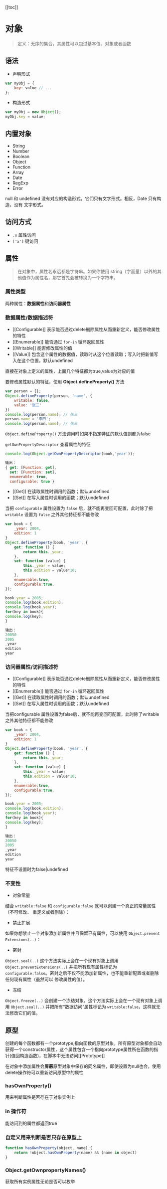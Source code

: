 [[toc]]

# 对象

> 定义：无序的集合，其属性可以包过基本值、对象或者函数

## 语法

- 声明形式

```js
var myObj = { 
    key: value // ...
};
```

- 构造形式

```js
var myObj = new Object(); 
myObj.key = value;
```

## 内置对象

- String
- Number
- Boolean
- Object
- Function
- Array
- Date
- RegExp
- Error
  
null 和 undefined 没有对应的构造形式，它们只有文字形式。相反，Date 只有构造，没有 文字形式。

## 访问方式

- `.x` 属性访问
- `['x']` 键访问

## 属性

> 在对象中，属性名永远都是字符串。如果你使用 string（字面量）以外的其他值作为属性名，那它首先会被转换为一个字符串。

### 属性类型

两种属性：**数据属性**和**访问器属性**

### 数据属性/数据描述符

- [[Configurable]] 表示能否通过delete删除属性从而重新定义，能否修改属性的特性
- [[Enumerable]] 能否通过 ```for-in``` 循环返回属性
- [[Writable]] 能否修改属性的值
- [[Value]] 包含这个属性的数据值，读取时从这个位置读取；写入时把新值写入在这个位置，默认undefined

直接在对象上定义的属性，上面几个特征都为true,value为对应的值

要修改属性默认的特征，使用 **Object.defineProperty()** 方法

```js
var person = {};
Object.defineProperty(person, 'name', {
    writable: false,
    value: '张三'
})
console.log(person.name); // 张三
person.name = '李四';
console.log(person.name); // 张三
```

`Object.defineProperty()` 方法调用时如果不指定特征的默认值则都为false

`getOwnPropertyDescriptor` 查看属性的特征

```js
console.log(Object.getOwnPropertyDescriptor(book,'year'));

输出：
{ get: [Function: get],
  set: [Function: set],
  enumerable: true,
  configurable: true }
```

- [[Get]] 在读取属性时调用的函数；默认undefined
- [[Set]] 在写入属性时调用的函数；默认undefined

当把 `configurable` 属性设置为 `false` 后，就不能再变回可配置，此时除了把 `writable` 设置为 `false` 之外其他特征都不能修改

```js
var book = {
    _year: 2004,
    edition: 1
}
Object.defineProperty(book, 'year', {
    get: function () {
        return this._year;
    },
    set: function (value) {
        this._year = value;
        this.edition = value*10;
    },
    enumerable:true,
    configurable:true,
});

book.year = 2005;
console.log(book.edition);
console.log(book.year);
for(key in book){
console.log(key);
}

输出：
20050
2005
_year
edition
year
```

### 访问器属性/访问描述符

- [[Configurable]] 表示能否通过delete删除属性从而重新定义，能否修改属性的特性
- [[Enumerable]] 能否通过 ```for-in``` 循环返回属性
- [[Get]] 在读取属性时调用的函数；默认undefined
- [[Set]] 在写入属性时调用的函数；默认undefined

当把configurable 属性设置为false后，就不能再变回可配置，此时除了writable之外其他特征都不能修改

```js
var book = {
    _year: 2004,
    edition: 1
}
Object.defineProperty(book, 'year', {
    get: function () {
        return this._year;
    },
    set: function (value) {
        this._year = value;
        this.edition = value*10;
    },
    enumerable:true,
    configurable:true,
});

book.year = 2005;
console.log(book.edition);
console.log(book.year);
for(key in book){
console.log(key);
}

输出：
20050
2005
_year
edition
year
```

特征不设置时为false|undefined

### 不变性

- 对象常量

结合 `writable:false` 和 `configurable:false` 就可以创建一个真正的常量属性（不可修改、 重定义或者删除）：

- 禁止扩展

如果你想禁止一个对象添加新属性并且保留已有属性，可以使用 `Object.prevent Extensions(..)`：

- 密封

`Object.seal(..)` 这个方法实际上会在一个现有对象上调用 `Object.preventExtensions(..)` 并把所有现有属性标记为 `configurable:false`。密封之后不仅不能添加新属性，也不能重新配置或者删除任何现有属性（虽然可以 修改属性的值）。

- 冻结

`Object.freeze(..)` 会创建一个冻结对象，这个方法实际上会在一个现有对象上调用 `Object.seal(..)` 并把所有“数据访问”属性标记为 `writable:false`，这样就无法修改它们的值。

## 原型

创建的每个函数都有一个prototype,指向函数的原型对象，所有原型对象都会自动获得一个constructor属性，这个属性包含一个指向prototype属性所在函数的指针(值回构造函数)，在脚本中无法访问[[Prototype]]

在对象中添加属性会**屏蔽**原型对象中保存的同名属性，即使设置为null也会，使用delete操作符可以重新访问原型中的属性

### hasOwnProperty()

用来判断属性是否存在于对象实例上

### in 操作符

能访问到的属性都返回true

### 自定义用来判断是否只存在原型上

```js
function hasOwnProperty(object, name) {
    return !object.hasOwnProperty(name) && (name in object)
}
```

### Object.getOwnpropertyNames()

获取所有实例属性无论是否可以枚举
